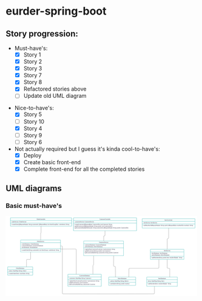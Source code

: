 # eurder-spring-boot
## Story progression:
* Must-have's:
   - [X] Story 1
   - [X] Story 2
   - [X] Story 3
   - [X] Story 7
   - [X] Story 8
   - [X] Refactored stories above
   - [ ] Update old UML diagram
- Nice-to-have's:
   - [X] Story 5
   - [ ] Story 10
   - [X] Story 4
   - [ ] Story 9
   - [ ] Story 6
- Not actually required but I guess it's kinda cool-to-have's:
   - [X] Deploy
   - [X] Create basic front-end
   - [X] Complete front-end for all the completed stories
## UML diagrams
### Basic must-have's
![Basic UML Diagram](eurder-must-have-UML-diagram.jpg) 
